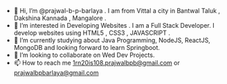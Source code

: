 - 👋 Hi, I’m @prajwal-b-p-barlaya . I am from Vittal a city in Bantwal Taluk , Dakshina Kannada , Mangalore .
- 👀 I’m interested in Developing Websites . I am a Full Stack Developer. I develop websites using HTML5 , CSS3 , JAVASCRIPT .
- 🌱 I’m currently studying about Java Programming, NodeJS, ReactJS, MongoDB and looking forward to learn Springboot.
- 💞️ I’m looking to collaborate on Wed Dev Projects.
- 📫 How to reach me 1rn20is108.prajwalbpb@gmail.com or prajwalbpbarlaya@gmail.com 
<!---
prajwal-b-p-barlaya/prajwal-b-p-barlaya is a ✨ special ✨ repository because its `README.md` (this file) appears on your GitHub profile.
You can click the Preview link to take a look at your changes.
--->
